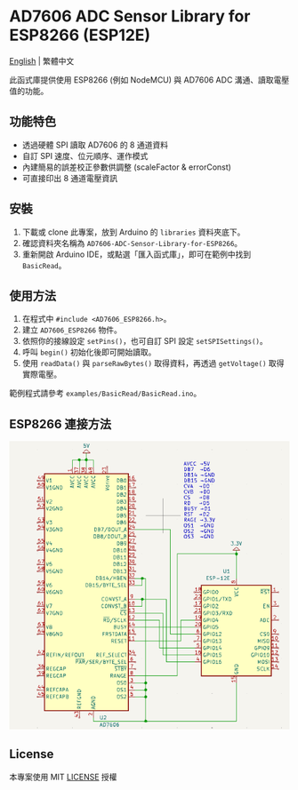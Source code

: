 # AD7606 ADC Sensor Library for ESP8266 (ESP12E)

[English](./README.md) | 繁體中文

此函式庫提供使用 ESP8266 (例如 NodeMCU) 與 AD7606 ADC 溝通、讀取電壓值的功能。

## 功能特色

- 透過硬體 SPI 讀取 AD7606 的 8 通道資料
- 自訂 SPI 速度、位元順序、運作模式
- 內建簡易的誤差校正參數供調整 (scaleFactor & errorConst)
- 可直接印出 8 通道電壓資訊

## 安裝

1. 下載或 clone 此專案，放到 Arduino 的 `libraries` 資料夾底下。
2. 確認資料夾名稱為 `AD7606-ADC-Sensor-Library-for-ESP8266`。
3. 重新開啟 Arduino IDE，或點選「匯入函式庫」，即可在範例中找到 `BasicRead`。

## 使用方法

1. 在程式中 `#include <AD7606_ESP8266.h>`。
2. 建立 `AD7606_ESP8266` 物件。
3. 依照你的接線設定 `setPins()`，也可自訂 SPI 設定 `setSPISettings()`。
4. 呼叫 `begin()` 初始化後即可開始讀取。
5. 使用 `readData()` 與 `parseRawBytes()` 取得資料，再透過 `getVoltage()` 取得實際電壓。

範例程式請參考 `examples/BasicRead/BasicRead.ino`。

## ESP8266 連接方法
![optional description](assets/ESP8266-AD7606_wiring.png)

## License

本專案使用 MIT [LICENSE](./LICENSE) 授權

